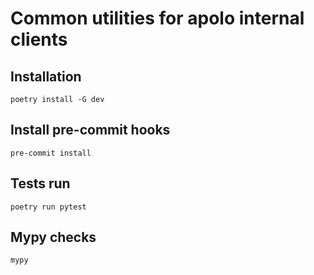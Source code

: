 # Common utilities for apolo internal clients


## Installation

```
poetry install -G dev
```

## Install pre-commit hooks

```
pre-commit install
```

## Tests run

```
poetry run pytest
```


## Mypy checks

```
mypy
```
